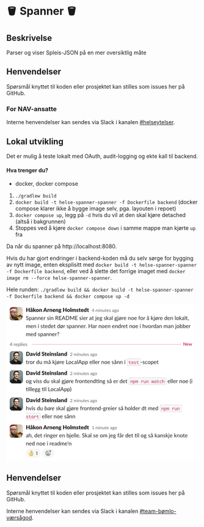 # 🪣 Spanner 🪣

## Beskrivelse

Parser og viser Spleis-JSON på en mer oversiktlig måte

## Henvendelser

Spørsmål knyttet til koden eller prosjektet kan stilles som issues her på GitHub.

### For NAV-ansatte

Interne henvendelser kan sendes via Slack i kanalen [#helseytelser](https://nav-it.slack.com/archives/CD1KVMPJ6).

## Lokal utvikling

Det er mulig å teste lokalt med OAuth, audit-logging og ekte kall til backend.

#### Hva trenger du?

- docker, docker compose

1. `./gradlew build`
2. `docker build -t helse-spanner-spanner -f Dockerfile backend` (docker compose klarer ikke å bygge image selv, pga. layouten i repoet)
3. `docker compose up`, legg på `-d` hvis du vil at den skal kjøre detached (altså i bakgrunnen)
4. Stoppes ved å kjøre `docker compose down` i samme mappe man kjørte `up` fra

Da når du spanner på http://localhost:8080.

Hvis du har gjort endringer i backend-koden må du selv sørge for bygging av nytt image, enten eksplisitt med
`docker build -t helse-spanner-spanner -f Dockerfile backend`, eller ved å slette det forrige imaget med
`docker image rm --force helse-spanner-spanner`.

Hele runden: `./gradlew build && docker build -t helse-spanner-spanner -f Dockerfile backend && docker compose up -d`

![Eventuelt sånn](https://github.com/navikt/helse-spanner/blob/main/docs/spanner-instruksjoner.png?raw=true)

## Henvendelser

Spørsmål knyttet til koden eller prosjektet kan stilles som issues her på GitHub.

Interne henvendelser kan sendes via Slack i kanalen [#team-bømlo-værsågod](https://nav-it.slack.com/archives/C019637N90X).
